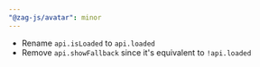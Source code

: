 ```yaml
---
"@zag-js/avatar": minor
---
```


- Rename `api.isLoaded` to `api.loaded`
- Remove `api.showFallback` since it's equivalent to `!api.loaded`
